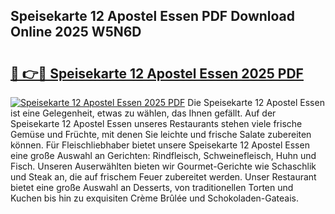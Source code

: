 ## Speisekarte 12 Apostel Essen PDF Download Online 2025 W5N6D

# <h2><a href="http://gc8n85.nevu.top/?p=Speisekarte+12+Apostel+Essen">🔗 👉🔴 Speisekarte 12 Apostel Essen 2025 PDF</a></h2>

[![Speisekarte 12 Apostel Essen 2025 PDF](https://i.imgur.com/dBaPXMq.png)](http://gc8n85.nevu.top/?p=Speisekarte+12+Apostel+Essen)
Die Speisekarte 12 Apostel Essen ist eine Gelegenheit, etwas zu wählen, das Ihnen gefällt. Auf der Speisekarte 12 Apostel Essen unseres Restaurants stehen viele frische Gemüse und Früchte, mit denen Sie leichte und frische Salate zubereiten können. Für Fleischliebhaber bietet unsere Speisekarte 12 Apostel Essen eine große Auswahl an Gerichten: Rindfleisch, Schweinefleisch, Huhn und Fisch. Unseren Auserwählten bieten wir Gourmet-Gerichte wie Schaschlik und Steak an, die auf frischem Feuer zubereitet werden. Unser Restaurant bietet eine große Auswahl an Desserts, von traditionellen Torten und Kuchen bis hin zu exquisiten Crème Brûlée und Schokoladen-Gateais.
